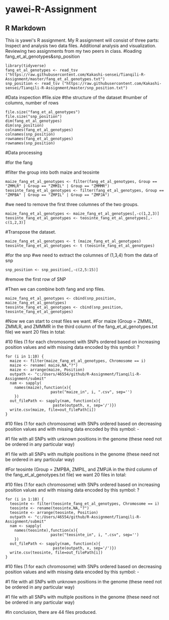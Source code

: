 # yawei-R-Assignment
## R Markdown
This is yawei's R assignment.
My R assignment will consist of three parts:
Inspect and analysis two data files. 
Additional analysis and visualization.
Reviewing two assignments from my two peers in class.
#loading fang_et_al_genotypes&snp_position
```{r}
library(tidyverse)
fang_et_al_genotypes <- read_tsv ("https://raw.githubusercontent.com/Kakashi-sensei/Tianqili-R-Assignment/master/fang_et_al_genotypes.txt")
snp_position <- read_tsv ("https://raw.githubusercontent.com/Kakashi-sensei/Tianqili-R-Assignment/master/snp_position.txt")
```
#Data inspection
#file.size
#the structure of the dataset
#number of columns, number of rows
```{r}
file.size("fang_et_al_genotypes")
file.size("snp_position")
dim(fang_et_al_genotypes)
dim(snp_position)
colnames(fang_et_al_genotypes)
colnames(snp_position)
rownames(fang_et_al_genotypes)
rownames(snp_position)
```
#Data processing

#for the fang

#filter the group into both maize and teosinte
```{r}
maize_fang_et_al_genotypes <- filter(fang_et_al_genotypes, Group == "ZMMLR" | Group == "ZMMIL" | Group == "ZMMMR")
teosinte_fang_et_al_genotypes <- filter(fang_et_al_genotypes, Group == "ZMPBA" | Group == "ZMPIL" | Group == "ZMPJA")
```


#we need to remove the first three columnes of the two groups.
```{r}
maize_fang_et_al_genotypes <- maize_fang_et_al_genotypes[,-c(1,2,3)]
teosinte_fang_et_al_genotypes <- teosinte_fang_et_al_genotypes[,-c(1,2,3)]
```

#Transpose the dataset.
```{r}
maize_fang_et_al_genotypes <- t (maize_fang_et_al_genotypes)
teosinte_fang_et_al_genotypes <- t (teosinte_fang_et_al_genotypes)
```

#for the snp
#we need to extract the columnes of (1,3,4) from the data of snp
```{r}
snp_position <- snp_position[,-c(2,5:15)]
```


#remove the first row of SNP 


#Then we can combine both fang and snp files.
```{r}
maize_fang_et_al_genotypes <- cbind(snp_position, maize_fang_et_al_genotypes)
teosinte_fang_et_al_genotypes <- cbind(snp_position, teosinte_fang_et_al_genotypes)
```



#Now we can start to creat files we want.
#For maize (Group = ZMMIL, ZMMLR, and ZMMMR in the third column of the fang_et_al_genotypes.txt file) we want 20 files in total:

#10 files (1 for each chromosome) with SNPs ordered based on increasing position values and with missing data encoded by this symbol: ?
```{r}
for (i in 1:10) {
  maize <- filter(maize_fang_et_al_genotypes, Chromosome == i)
  maize <- rename( maize,NA,"?")
  maize <- arrange(maize, Position)
  outpath <- "c:/Users/46554/github/R-Assignment/Tianqili-R-Assignment/submit"
  nam <- sapply(
    names(maize),function(x){
                    paste("maize_in", i, ".csv", sep='')
    })
  out_filePath <- sapply(nam, function(x){
                     paste(outpath, x, sep='/')})
  write.csv(maize, file=out_filePath[i])
}
```


#10 files (1 for each chromosome) with SNPs ordered based on decreasing position values and with missing data encoded by this symbol: -

#1 file with all SNPs with unknown positions in the genome (these need not be ordered in any particular way)

#1 file with all SNPs with multiple positions in the genome (these need not be ordered in any particular way)

#For teosinte (Group = ZMPBA, ZMPIL, and ZMPJA in the third column of the fang_et_al_genotypes.txt file) we want 20 files in total:

#10 files (1 for each chromosome) with SNPs ordered based on increasing position values and with missing data encoded by this symbol: ?
```{r}
for (i in 1:10) {
  teosinte <- filter(teosinte_fang_et_al_genotypes, Chromosome == i)
  teosinte <- rename(teosinte,NA,"?")
  teosinte <- arrange(teosinte, Position)
  outpath <- "c:/Users/46554/github/R-Assignment/Tianqili-R-Assignment/submit"
  nam <- sapply(
    names(teosinte),function(x){
                    paste("teosinte_in", i, ".csv", sep='')
    })
  out_filePath <- sapply(nam, function(x){
                     paste(outpath, x, sep='/')})
  write.csv(teosinte, file=out_filePath[i])
}
```


#10 files (1 for each chromosome) with SNPs ordered based on decreasing position values and with missing data encoded by this symbol: -

#1 file with all SNPs with unknown positions in the genome (these need not be ordered in any particular way)

#1 file with all SNPs with multiple positions in the genome (these need not be ordered in any particular way)

#In conclusion, there are 44 files produced.
